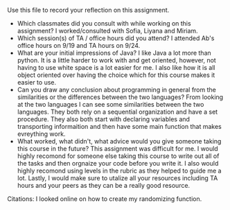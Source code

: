Use this file to record your reflection on this assignment.

- Which classmates did you consult with while working on this assignment?
   I worked/consulted with Sofia, Liyana and Miriam. 
- Which session(s) of TA / office hours did you attend?
    I attended Ab's office hours on 9/19 and TA hours on 9/24. 
- What are your initial impressions of Java? 
I like Java a lot more than python. It is a little harder to work with and get oriented, however, not having to use white space is a lot easier for me. I also like how it is all object oriented over having the choice which for this course makes it easier to use.  
- Can you draw any conclusion about programming in general from the similarities or the differences between the two languages? 
From looking at the two languages I can see some similarities between the two languages. They both rely on a sequential organization and have a set procedure. They also both start with declaring variables and transporting informaition and then have some main function that makes evreything work. 
- What worked, what didn't, what advice would you give someone taking this course in the future?
This assignment was difficult for me. I would highly recomond for someone else taking this course to write out all of the tasks and then orgnaize your code before you write it. I also would highly recomond using levels in the rubric as they helped to guide me a lot. Lastly, I would make sure to utalize all your resources including TA hours and your peers as they can be a really good resource. 

Citations: 
I looked online on how to create my randomizing function. 